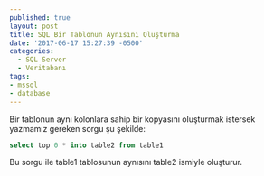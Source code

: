 ```yaml
---
published: true
layout: post
title: SQL Bir Tablonun Aynısını Oluşturma
date: '2017-06-17 15:27:39 -0500'
categories:
  - SQL Server
  - Veritabanı
tags:
- mssql
- database
---
```

Bir tablonun aynı kolonlara sahip bir kopyasını oluşturmak istersek yazmamız gereken sorgu şu şekilde:
<!--more-->
```sql
select top 0 * into table2 from table1
```
Bu sorgu ile table1 tablosunun aynısını table2 ismiyle oluşturur.